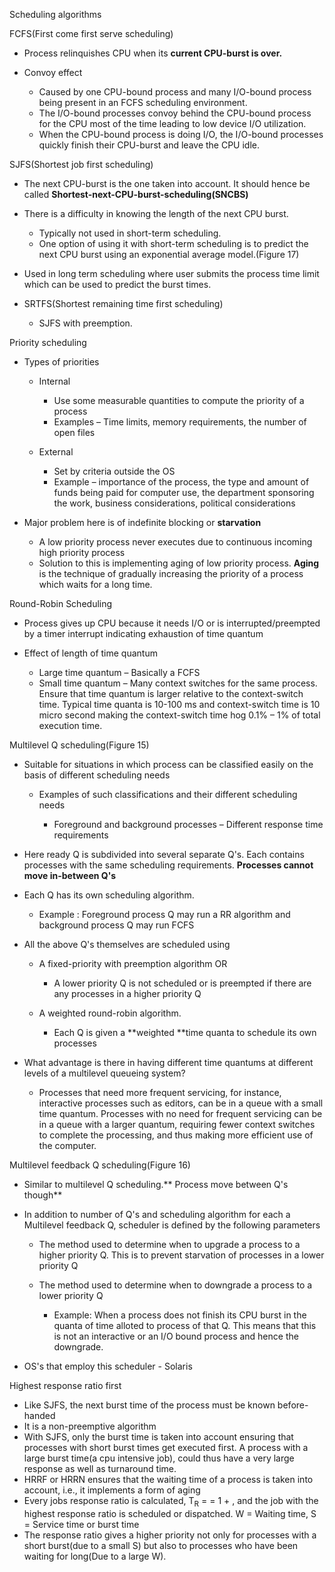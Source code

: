 Scheduling algorithms

<span id="anchor"></span>FCFS(First come first serve scheduling)

-   Process relinquishes CPU when its **current CPU-burst is over.**

-   Convoy effect

    -   Caused by one CPU-bound process and many I/O-bound process being
        present in an FCFS scheduling environment.
    -   The I/O-bound processes convoy behind the CPU-bound process for
        the CPU most of the time leading to low device I/O utilization.
    -   When the CPU-bound process is doing I/O, the I/O-bound processes
        quickly finish their CPU-burst and leave the CPU idle.

<span id="anchor-1"></span>SJFS(Shortest job first scheduling)

-   The next CPU-burst is the one taken into account. It should hence be
    called **Shortest-next-CPU-burst-scheduling(SNCBS)**

-   There is a difficulty in knowing the length of the next CPU burst.

    -   Typically not used in short-term scheduling.
    -   One option of using it with short-term scheduling is to predict
        the next CPU burst using an exponential average model.(Figure
        17)

-   Used in long term scheduling where user submits the process time
    limit which can be used to predict the burst times.

-   SRTFS(Shortest remaining time first scheduling)

    -   SJFS with preemption.

<span id="anchor-2"></span>Priority scheduling

-   Types of priorities

    -   Internal

        -   Use some measurable quantities to compute the priority of a
            process
        -   Examples – Time limits, memory requirements, the number of
            open files

    -   External

        -   Set by criteria outside the OS
        -   Example – importance of the process, the type and amount of
            funds being paid for computer use, the department sponsoring
            the work, business considerations, political considerations

-   Major problem here is of indefinite blocking or **starvation**

    -   A low priority process never executes due to continuous incoming
        high priority process
    -   Solution to this is implementing aging of low priority process.
        **Aging** is the technique of gradually increasing the priority
        of a process which waits for a long time.

<span id="anchor-3"></span>Round-Robin Scheduling

-   Process gives up CPU because it needs I/O or is
    interrupted/preempted by a timer interrupt indicating exhaustion of
    time quantum

-   Effect of length of time quantum

    -   Large time quantum – Basically a FCFS
    -   Small time quantum – Many context switches for the same process.
        Ensure that time quantum is larger relative to the
        context-switch time. Typical time quanta is 10-100 ms and
        context-switch time is 10 micro second making the context-switch
        time hog 0.1% – 1% of total execution time.

<span id="anchor-4"></span>Multilevel Q scheduling(Figure 15)

-   Suitable for situations in which process can be classified easily on
    the basis of different scheduling needs

    -   Examples of such classifications and their different scheduling
        needs

        -   Foreground and background processes – Different response
            time requirements

-   Here ready Q is subdivided into several separate Q's. Each contains
    processes with the same scheduling requirements. **Processes cannot
    move in-between Q's**

-   Each Q has its own scheduling algorithm.

    -   Example : Foreground process Q may run a RR algorithm and
        background process Q may run FCFS

-   All the above Q's themselves are scheduled using

    -   A fixed-priority with preemption algorithm OR

        -   A lower priority Q is not scheduled or is preempted if there
            are any processes in a higher priority Q

    -   A weighted round-robin algorithm.

        -   Each Q is given a **weighted **time quanta to schedule its
            own processes

-   What advantage is there in having different time quantums at
    different levels of a multilevel queueing system?

    -   Processes that need more frequent servicing, for instance,
        interactive processes such as editors, can be in a queue with a
        small time quantum. Processes with no need for frequent
        servicing can be in a queue with a larger quantum, requiring
        fewer context switches to complete the processing, and thus
        making more efficient use of the computer.

<span id="anchor-5"></span>Multilevel feedback Q scheduling(Figure 16)

-   Similar to multilevel Q scheduling.** Process move between Q's
    though**

-   In addition to number of Q's and scheduling algorithm for each a
    Multilevel feedback Q, scheduler is defined by the following
    parameters

    -   The method used to determine when to upgrade a process to a
        higher priority Q. This is to prevent starvation of processes in
        a lower priority Q

    -   The method used to determine when to downgrade a process to a
        lower priority Q

        -   Example: When a process does not finish its CPU burst in the
            quanta of time alloted to process of that Q. This means that
            this is not an interactive or an I/O bound process and hence
            the downgrade.

-   OS's that employ this scheduler - Solaris

<span id="anchor-6"></span>Highest response ratio first

-   Like SJFS, the next burst time of the process must be known
    before-handed
-   It is a non-preemptive algorithm
-   With SJFS, only the burst time is taken into account ensuring that
    processes with short burst times get executed first. A process with
    a large burst time(a cpu intensive job), could thus have a very
    large response as well as turnaround time.
-   HRRF or HRRN ensures that the waiting time of a process is taken
    into account, i.e., it implements a form of aging
-   Every jobs response ratio is calculated, T<sub>R</sub> = = 1 + , and
    the job with the highest response ratio is scheduled or dispatched.
    W = Waiting time, S = Service time or burst time
-   The response ratio gives a higher priority not only for processes
    with a short burst(due to a small S) but also to processes who have
    been waiting for long(Due to a large W).
